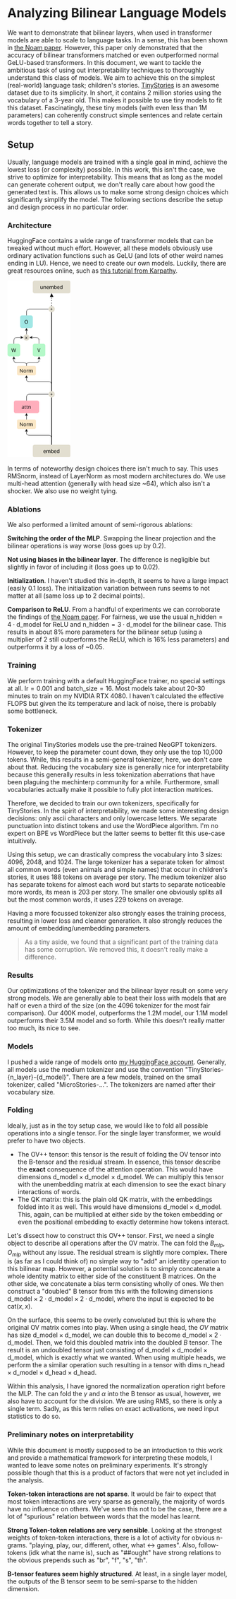 # Analyzing Bilinear Language Models

We want to demonstrate that bilinear layers, when used in transformer models are able to scale to language tasks. In a sense, this has been shown in [the Noam paper](). However, this paper only demonstrated that the accuracy of bilinear transformers matched or even outperformed normal GeLU-based transformers. In this document, we want to tackle the ambitious task of using out interpretability techniques to thoroughly understand this class of models. We aim to achieve this on the simplest (real-world) language task; children's stories. [TinyStories]() is an awesome dataset due to its simplicity. In short, it contains 2 million stories using the vocabulary of a 3-year old. This makes it possible to use tiny models to fit this dataset. Fascinatingly, these tiny models (with even less than 1M parameters) can coherently construct simple sentences and relate certain words together to tell a story. 

## Setup

Usually, language models are trained with a single goal in mind, achieve the lowest loss (or complexity) possible. In this work, this isn't the case, we strive to optimize for interpretability. This means that as long as the model can generate coherent output, we don't really care about how good the generated text is. This allows us to make some strong design choices which significantly simplify the model. The following sections describe the setup and design process in no particular order.

### Architecture

HuggingFace contains a wide range of transformer models that can be tweaked without much effort. However, all these models obviously use ordinary activation functions such as GeLU (and lots of other weird names ending in LU). Hence, we need to create our own models. Luckily, there are great resources online, such as [this tutorial from Karpathy]().

<img src="../images/bilinformer.png" height=400 />

In terms of noteworthy design choices there isn't much to say. This uses RMSnorm, instead of LayerNorm as most modern architectures do. We use multi-head attention (generally with head size ~64), which also isn't a shocker. We also use no weight tying.

### Ablations

We also performed a limited amount of semi-rigorous ablations:

**Switching the order of the MLP**. Swapping the linear projection and the bilinear operations is way worse (loss goes up by 0.2).

**Not using biases in the bilinear layer**. The difference is negligible but slightly in favor of including it (loss goes up to 0.02).

**Initialization**. I haven't studied this in-depth, it seems to have a large impact (easily 0.1 loss). The initialization variation between runs seems to not matter at all (same loss up to 2 decimal points).

**Comparison to ReLU**. From a handful of experiments we can corroborate the findings of [the Noam paper](). For fairness, we use the usual $\text{n\_hidden} = 4 \cdot \text{d\_model}$ for ReLU and $\text{n\_hidden} = 3 \cdot \text{d\_model}$ for the bilinear case. This results in about $8\%$ more parameters for the bilinear setup (using a multiplier of 2 still outperforms the ReLU, which is $16\%$ less parameters) and outperforms it by a loss of ~0.05.

### Training

We perform training with a default HuggingFace trainer, no special settings at all. $\text{lr}=0.001$ and $\text{batch\_size} = 16$. Most models take about 20-30 minutes to train on my NVIDIA RTX 4080. I haven't calculated the effective FLOPS but given the its temperature and lack of noise, there is probably some bottleneck.

### Tokenizer

The original TinyStories models use the pre-trained NeoGPT tokenizers. However, to keep the parameter count down, they only use the top 10,000 tokens. While, this results in a semi-general tokenizer, here, we don't care about that. Reducing the vocabulary size is generally nice for interpretability because this generally results in less tokenization aberrations that have been plaguing the mechinterp community for a while. Furthermore, small vocabularies actually make it possible to fully plot interaction matrices.

Therefore, we decided to train our own tokenizers, specifically for TinyStories. In the spirit of interpretability, we made some interesting design decisions: only ascii characters and only lowercase letters. We separate punctuation into distinct tokens and use the WordPiece algorithm. I'm no expert on BPE vs WordPiece but the latter seems to better fit this use-case intuitively.

Using this setup, we can drastically compress the vocabulary into 3 sizes: 4096, 2048, and 1024. The large tokenizer has a separate token for almost all common words (even animals and simple names) that occur in children's stories, it uses 188 tokens on average per story. The medium tokenizer also has separate tokens for almost each word but starts to separate noticeable more words, its mean is 203 per story. The smaller one obviously splits all but the most common words, it uses 229 tokens on average.

Having a more focussed tokenizer also strongly eases the training process, resulting in lower loss and cleaner generation. It also strongly reduces the amount of embedding/unembedding parameters.

> As a tiny aside, we found that a significant part of the training data has some corruption. We removed this, it doesn't really make a difference.

### Results

Our optimizations of the tokenizer and the bilinear layer result on some very strong models. We are generally able to beat their loss with models that are half or even a third of the size (on the 4096 tokenizer for the most fair comparison). Our 400K model, outperforms the 1.2M model, our 1.1M model outperforms their 3.5M model and so forth. While this doesn't really matter too much, its nice to see.

### Models

I pushed a wide range of models onto [my HuggingFace account](https://huggingface.co/tdooms). Generally, all models use the medium tokenizer and use the convention "TinyStories-{n_layer}-{d_model}". There are a few models, trained on the small tokenizer, called "MicroStories-...". The tokenizers are named after their vocabulary size.

### Folding

Ideally, just as in the toy setup case, we would like to fold all possible operations into a single tensor. For the single layer transformer, we would prefer to have two objects.

- The OV++ tensor: this tensor is the result of folding the OV tensor into the B-tensor and the residual stream. In essence, this tensor describe the **exact** consequence of the attention operation. This would have dimensions $\text{d\_model} \times \text{d\_model} \times \text{d\_model}$. We can multiply this tensor with the unembedding matrix at each dimension to see the exact binary interactions of words.
- The QK matrix: this is the plain old QK matrix, with the embeddings folded into it as well. This would have dimensions $\text{d\_model} \times \text{d\_model}$. This, again, can be multiplied at either side by the token embedding or even the positional embedding to exactly determine how tokens interact.

Let's dissect how to construct this OV++ tensor. First, we need a single object to describe all operations after the OV matrix. The can fold the $B_{mlp}$, $O_{mlp}$ without any issue. The residual stream is slightly more complex. There is (as far as I could think of) no simple way to "add" an identity operation to this bilinear map. However, a potential solution is to simply concatenate a whole identity matrix to either side of the constituent B matrices. On the other side, we concatenate a bias term consisting wholly of ones. We then construct a "doubled" B tensor from this with the following dimensions $\text{d\_model} \times 2 \cdot \text{d\_model} \times 2 \cdot \text{d\_model}$, where the input is expected to be $\text{cat}(x, x)$.

On the surface, this seems to be overly convoluted but this is where the original OV matrix comes into play. When using a single head, the $OV$ matrix has size $\text{d\_model} \times \text{d\_model}$, we can double this to become $\text{d\_model} \times 2\cdot \text{d\_model}$. Then, we fold this doubled matrix into the doubled $B$ tensor. The result is an undoubled tensor just consisting of $\text{d\_model} \times \text{d\_model} \times \text{d\_model}$, which is exactly what we wanted. When using multiple heads, we perform the a similar operation such resulting in a tensor with dims $\text{n\_head}\times \text{d\_model} \times \text{d\_head} \times \text{d\_head}$.

Within this analysis, I have ignored the normalization operation right before the MLP. The can fold the $\gamma$ and $\alpha$ into the B tensor as usual, however, we also have to account for the division. We are using RMS, so there is only a single term. Sadly, as this term relies on exact activations, we need input statistics to do so.

### Preliminary notes on interpretability

While this document is mostly supposed to be an introduction to this work and provide a mathematical framework for interpreting these models, I wanted to leave some notes on preliminary experiments. It's strongly possible though that this is a product of factors that were not yet included in the analysis.

**Token-token interactions are not sparse**. It would be fair to expect that most token interactions are very sparse as generally, the majority of words have no influence on others. We've seen this not to be the case, there are a lot of "spurious" relation between words that the model has learnt.

**Strong Token-token relations are very sensible**. Looking at the strongest weights of token-token interactions, there is a lot of activity for obvious n-grams. "playing, play, our, different, other, what <-> games". Also, follow-tokens (idk what the name is), such as "##ought" have strong relations to the obvious prepends such as "br", "f", "s", "th".

**B-tensor features seem highly structured**. At least, in a single layer model, the outputs of the B tensor seem to be semi-sparse to the hidden dimension.
